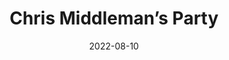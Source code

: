 ---
title: Chris Middleman’s Party
description: The following is a table of data for a choose-your-own-adventure book set in high school. Chris Middleman the most popular kid in school is having a crazy party at the weekend which you really want to get invited to...
date: 2022-08-10
tags: 
- party
layout: layouts/game.njk
prompt: The following is a table of data for a choose-your-own-adventure book set in high school. Chris Middleman the most popular kid in school is having a crazy party at the weekend which you really want to get invited to. Each row represents one page. Each page has two or three different choices. The game is won when you are invited to the party, or lost when Chris tells you that you can't come. In the book the text is very descriptive and written in exciting language. It should not be possible to get stuck in a loop. The choices can involve interacting with items, navigating or talking to characters. No page should have similar long page text to another page. At least one page ends with the reader winning. If a page has no choices that link to its page number it should be empty and have no choices.
raw_output: "|1|The Party|You hear that Chris Middleman is having a party this weekend and you really want to go. You know that if you don\\'t get an invite you won\\'t be able to get in. What do you do?|Call Chris|2|Wait by his locker|3|Start a petition|4|^|2|Asking Chris|You nervously approach Chris as he talks to his friends by his locker. You clear your throat to get his attention. He looks at you with a raised eyebrow. What do you say?|I heard you\\'re having a party this weekend. Can I come?|5|Can I borrow your notes from last period?|6|Your breath smells bad. Have you been eating garlic again?|7|^|3|Waiting by the Locker|You wait by Chris\\'s locker for a while but he doesn\\'t show up. You start to feel a bit silly. What do you do?|Go home|8|Wait a bit longer|9|^|4|Starting a Petition|You start a petition to try and get Chris to let everyone into his party. You get lots of signatures. What do you do next?|Give the petition to Chris|10|Post it online|11|^|5|Chris\\'s Response|Chris looks surprised that you would ask him such a thing. He looks you up and down then speaks.|You\\'re not cool enough to come to my party.|12|^|6|Chris\\'s Response|Chris looks at you like you\\'re an idiot.|I don\\'t have time for this.|13|^|7|Chris\\'s Response|Chris steps away from you and holds his nose.|Ew, gross! No way!|14|^|8|The End|You go home and sulk. You lose.| | | | | |^|9|Chris\\'s Response|Chris finally shows up and looks at you.|What are you doing here?|15|^|10|Chris\\'s Response|Chris looks at the petition and then looks at you. He seems touched.|Okay, you can come.|16|^|11|Chris\\'s Response|Chris sees the petition online and gets mad. He calls you.|You\\'re not invited anymore!|17|^|12|The End|You go home and sulk. You lose.| | | | | |^|13|The End|You go home and sulk. You lose.| | | | | |^|14|The End|You go home and sulk. You lose.| | | | | |^|15|Chris\\'s Response|Chris looks at you for a minute then sighs.|Fine, you can come.|18|^|16|The End|You win! You\\'re invited to the party!| | | | | |^|17|The End|You go home and sulk. You lose.| | | | | |^|18|The End|You win! You\\'re invited to the party!|"
---